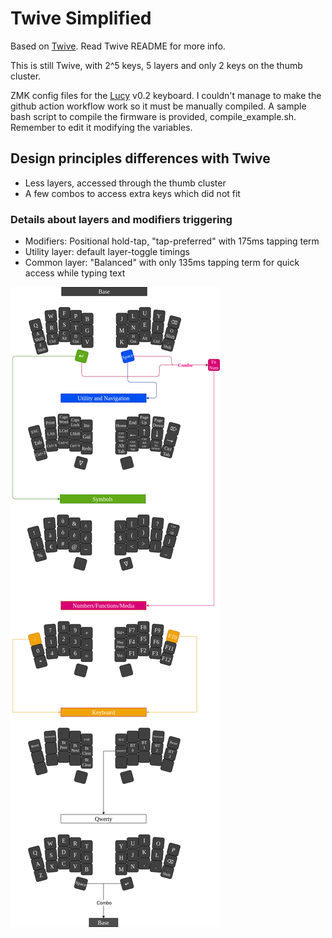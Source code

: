 # Twive Simplified
Based on [Twive](https://github.com/fractalysid/Twive-Layout). Read Twive README for more info.

This is still Twive, with 2^5 keys, 5 layers and only 2 keys on the thumb cluster.

ZMK config files for the [Lucy](https://github.com/fractalysid/Lucy-Keyboard) v0.2 keyboard.
I couldn't manage to make the github action workflow work so it must be manually compiled.
A sample bash script to compile the firmware is provided, compile_example.sh. Remember to edit it modifying the variables.

## Design principles differences with Twive
- Less layers, accessed through the thumb cluster
- A few combos to access extra keys which did not fit


### Details about layers and modifiers triggering
- Modifiers: Positional hold-tap, "tap-preferred" with 175ms tapping term
- Utility layer: default layer-toggle timings
- Common layer: "Balanced" with only 135ms tapping term for quick access while typing text

![Twive Simplified Layout](https://github.com/fractalysid/Twive_Simplified/blob/master/Twive.png?raw=true)
